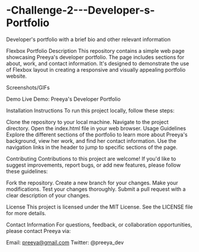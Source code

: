 # -Challenge-2---Developer-s-Portfolio
Developer's portfolio with a brief bio and other relevant information


Flexbox Portfolio
Description
This repository contains a simple web page showcasing Preeya's developer portfolio. The page includes sections for about, work, and contact information. It's designed to demonstrate the use of Flexbox layout in creating a responsive and visually appealing portfolio website.

Screenshots/GIFs

Demo
Live Demo: Preeya's Developer Portfolio

Installation Instructions
To run this project locally, follow these steps:

Clone the repository to your local machine.
Navigate to the project directory.
Open the index.html file in your web browser.
Usage Guidelines
Explore the different sections of the portfolio to learn more about Preeya's background, view her work, and find her contact information. Use the navigation links in the header to jump to specific sections of the page.

Contributing
Contributions to this project are welcome! If you'd like to suggest improvements, report bugs, or add new features, please follow these guidelines:

Fork the repository.
Create a new branch for your changes.
Make your modifications.
Test your changes thoroughly.
Submit a pull request with a clear description of your changes.

License
This project is licensed under the MIT License. See the LICENSE file for more details.

Contact Information
For questions, feedback, or collaboration opportunities, please contact Preeya via:

Email: preeya@gmail.com
Twitter: @preeya_dev
